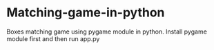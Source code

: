 # Matching-game-in-python
Boxes matching game using pygame module in python.
Install pygame module first and then run app.py
